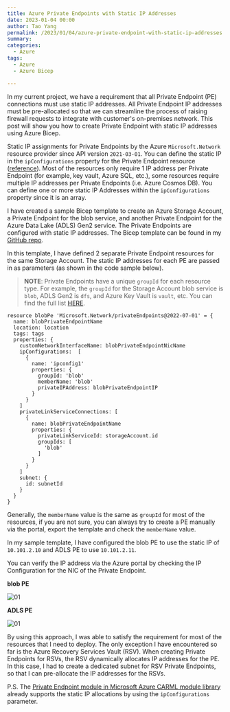 ```yaml
---
title: Azure Private Endpoints with Static IP Addresses
date: 2023-01-04 00:00
author: Tao Yang
permalink: /2023/01/04/azure-private-endpoint-with-static-ip-addresses
summary:
categories:
  - Azure
tags:
  - Azure
  - Azure Bicep

---
```


In my current project, we have a requirement that all Private Endpoint (PE) connections must use static IP addresses. All Private Endpoint IP addresses must be pre-allocated so that we can streamline the process of raising firewall requests to integrate with customer's on-premises network. This post will show you how to create Private Endpoint with static IP addresses using Azure Bicep.

Static IP assignments for Private Endpoints by the Azure `Microsoft.Network` resource provider since API version `2021-03-01`. You can define the static IP in the `ipConfigurations` property for the Private Endpoint resource ([reference](https://learn.microsoft.com/en-us/azure/templates/microsoft.network/privateendpoints?pivots=deployment-language-bicep#privateendpointipconfiguration)). Most of the resources only require 1 IP address per Private Endpoint (for example, key vault, Azure SQL, etc.), some resources require multiple IP addresses per Private Endpoints (i.e. Azure Cosmos DB). You can define one or more static IP Addresses within the `ipConfigurations` property since it is an array.

I have created a sample Bicep template to create an Azure Storage Account, a Private Endpoint for the blob service, and another Private Endpoint for the Azure Data Lake (ADLS) Gen2 service. The Private Endpoints are configured with static IP addresses. The Bicep template can be found in my [GitHub repo](https://github.com/tyconsulting/BlogPosts/tree/master/Azure-Bicep/private.endpoint.static.ip).

In this template, I have defined 2 separate Private Endpoint resources for the same Storage Account. The static IP addresses for each PE are passed in as parameters (as shown in the code sample below).

>**NOTE**: Private Endpoints have a unique `groupId` for each resource type. For example, the `groupId` for the Storage Account blob service is `blob`, ADLS Gen2 is `dfs`, and Azure Key Vault is `vault`, etc. You can find the full list [HERE](https://learn.microsoft.com/en-us/azure/private-link/private-endpoint-overview#private-link-resource).

```hcl
resource blobPe 'Microsoft.Network/privateEndpoints@2022-07-01' = {
  name: blobPrivateEndpointName
  location: location
  tags: tags
  properties: {
    customNetworkInterfaceName: blobPrivateEndpointNicName
    ipConfigurations:  [
      {
        name: 'ipconfig1'
        properties: {
          groupId: 'blob'
          memberName: 'blob'
          privateIPAddress: blobPrivateEndpointIP
        }
      }
    ]
    privateLinkServiceConnections: [
      {
        name: blobPrivateEndpointName
        properties: {
          privateLinkServiceId: storageAccount.id
          groupIds: [
            'blob'
          ]
        }
      }
    ]
    subnet: {
      id: subnetId
    }
  }
}
```

Generally, the `memberName` value is the same as `groupId` for most of the resources, if you are not sure, you can always try to create a PE manually via the portal, export the template and check the `memberName` value.

In my sample template, I have configured the blob PE to use the static IP of `10.101.2.10` and ADLS PE to use `10.101.2.11`.

You can verify the IP address via the Azure portal by checking the IP Configuration for the NIC of the Private Endpoint.

**blob PE**

![01](../../../../assets/images/2023/01/pe-static-ip-01.jpg)

**ADLS PE**

![01](../../../../assets/images/2023/01/pe-static-ip-02.jpg)

By using this approach, I was able to satisfy the requirement for most of the resources that I need to deploy. The only exception I have encountered so far is the Azure Recovery Services Vault (RSV). When creating Private Endpoints for RSVs, the RSV dynamically allocates IP addresses for the PE. In this case, I had to create a dedicated subnet for RSV Private Endpoints, so that I can pre-allocate the IP addresses for the RSVs.

P.S. The [Private Endpoint module in Microsoft Azure CARML module library](https://github.com/Azure/ResourceModules/blob/main/modules/Microsoft.Network/privateEndpoints/deploy.bicep) already supports the static IP allocations by using the `ipConfigurations` parameter.